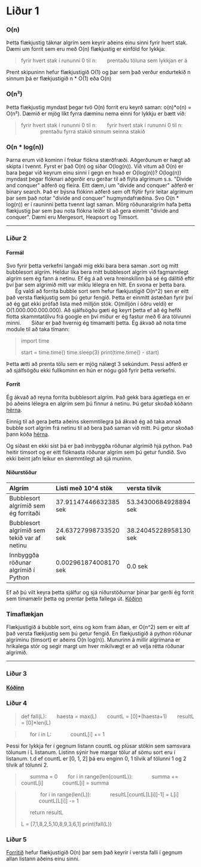 # Liður 1
### O(n)
Þetta flækjustig táknar algrím sem keyrir aðeins einu sinni fyrir hvert stak. Dæmi um forrit sem eru með O(n) flækjustig er einföld for lykkja:

> fyrir hvert stak í rununni 0 til n:
> &nbsp;&nbsp;&nbsp;&nbsp;&nbsp;&nbsp;prentaðu töluna sem lykkjan er á

Prent skipuninn hefur flækjustigið O(1) og þar sem það verður endurtekið n sinnum þá er flækjustigið n * O(1) eða O(n)

### O(n²)

Þetta flækjustig myndast þegar tvö O(n) forrit eru keyrð saman: o(n)*o(n) = O(n²). Dæmið er mjög líkt fyrra dæminu nema einni for lykkju er bætt við:

> fyrir hvert stak í rununni 0 til n:
> &nbsp;&nbsp;&nbsp;&nbsp;&nbsp;&nbsp;fyrir hvert stak í rununni 0 til n:
> &nbsp;&nbsp;&nbsp;&nbsp;&nbsp;&nbsp;&nbsp;&nbsp;&nbsp;&nbsp;&nbsp;&nbsp; prentaðu fyrra stakið sinnum seinna stakið

### O(n * log(n))
Þarna erum við kominn í frekar flókna stærðfræði. Aðgerðunum er hægt að skipta í tvennt. Fyrst er það O(n) og síðar O(log(n)). Við vitum að O(n) er bara þegar við keyrum einu sinni í gegn en hvað er O(log(n))? O(log(n)) myndast þegar flóknari aðgerðir eru gerðar til að flýta algrímum s.s. "Divide and conquer" aðferð og fleira. Eitt dæm,i um "divide and conquer" aðferð er binary search. Það er býsna flókinn aðferð sem oft flýtir fyrir leitar algrímum þar sem það notar "divide and conquer" hugmyndafræðina. Svo O(n * log(n)) er í rauninni þetta tvennt lagt saman. Mörg röðunaralgrím hafa þetta flækjustig þar sem þau nota flókna leiðir til að gera einmitt "divide and conquer". Dæmi eru Mergesort, Heapsort og Timsort.

----

### Liður 2

#### Formál
Svo fyrir þetta verkefni langaði mig ekki bara bera saman .sort og mitt bubblesort algrím. Heldur líka bera mitt bubblesort algrím við fagmannlegt algrím sem ég fann á netinu. Ef ég á að vera hreinskilinn þá sé ég dálítið eftir því þar sem algrímið mitt var miklu lélegra en hitt. En svona er þetta bara. 
&nbsp;&nbsp;&nbsp;&nbsp;&nbsp;&nbsp;Ég valdi að forrita bubble sort sem hefur flækjustigið O(n^2) sen er eitt það versta flækjustig sem þú getur fengið. Þetta er einmitt ástæðan fyrir því að ég gat ekki prófað lista með milljón stök. O(milljón í öðru veldi) er O(1.000.000.000.000). Að sjálfsögðu gæti ég keyrt þetta ef að ég hefði flotta skammtatölvu frá google en því miður er ég fastur með 6 ára tölvunni minni. 
&nbsp;&nbsp;&nbsp;&nbsp;&nbsp;&nbsp;Síðar er það hvernig ég tímamælti þetta. Ég ákvað að nota time module til að taka tímann:
> import time
>
> start = time.time()
> time.sleep(3)
> print(time.time() - start)

Þetta ætti að prenta tölu sem er mjög nálægt 3 sekúndum. Þessi aðferð er að sjálfsögðu ekki fullkominn en hún er nógu góð fyrir þetta verkefni.

#### Forrit 

Ég ákvað að reyna forrita bubblesort algrím. Það gekk bara ágætlega en er þó aðeins lélegra en algrím sem þú finnur á netinu. Þú getur skoðað kóðann [hérna](https://github.com/Gummy27/Forritun/blob/master/Onn-4/Reiknirrit/Skilaverkefni_3/myBubbleSort.py).

Einnig til að gera þetta aðeins skemmtilegra þá ákvað ég að taka annað bubble sort algrím frá netinu til að bera það saman við mitt. Þú getur skoðað þann kóða [hérna](https://github.com/Gummy27/Forritun/blob/master/Onn-4/Reiknirrit/Skilaverkefni_3/netBubbleSort.py).

Og síðast en ekki síst þá er það innbyggða röðunar algrímið hjá python. Það heitir timsort og er eitt flóknasta röðunar algrím sem þú getur fundið. Svo ekki beint jafn leikur en skemmtilegt að sjá muninn.

#### Niðurstöður

|           Algrím                            | Listi með 10^4 stök | versta tilvik | 
|:--------------------------------------------|:-----------------------------|:-------------|
| Bubblesort algrímið sem ég forritaði        | 37.91147446632385 sek   | 53.34300684928894 sek |   
| Bubblesort algrímið sem tekið var af netinu | 24.63727998733520 sek  | 38.24045228958130 sek |
| Innbyggða röðunar algrímið í Python         |  0.002961874008170 sek  | 0.0 sek|

Ef að þú vilt keyra þetta sjálfur og sjá niðurstöðurnar þínar þar gerði ég forrit sem tímamælir þetta og prentar þetta fallega út. [Kóðinn](https://github.com/Gummy27/Forritun/blob/master/Onn-4/Reiknirrit/Skilaverkefni_3/lidur_2.py)

### Tímaflækjan
Flækjustigið á bubble sort, eins og kom fram áðan, er O(n^2) sem er eitt af það versta flækjustig sem þú getur fengið. En flækjustigið á python röðunar algríminu (timsort) er aðeins O(n log(n)). Munurinn á millir algrímana er hrikalega stór og segir margt um hver mikilvægt er að velja rétta röðunar algrímið.

----

### Liður 3

#### [Kóðinn](https://github.com/Gummy27/Forritun/blob/master/Onn-4/Reiknirrit/Skilaverkefni_3/lidur_3.py)

### Liður 4

> def fall(L):
> &nbsp;&nbsp;&nbsp;&nbsp;&nbsp;&nbsp;haesta = max(L)
> &nbsp;&nbsp;&nbsp;&nbsp;&nbsp;&nbsp;countL = [0]*(haesta+1)
> &nbsp;&nbsp;&nbsp;&nbsp;&nbsp;&nbsp;resultL = [0]*len(L)
>  


> &nbsp;&nbsp;&nbsp;&nbsp;&nbsp;&nbsp;for i in L:
> &nbsp;&nbsp;&nbsp;&nbsp;&nbsp;&nbsp;&nbsp;&nbsp;&nbsp;&nbsp;&nbsp;&nbsp;countL[i] += 1
>  
Þessi for lykkja fer í gegnum listann countL og plúsar stökin sem samsvara tölunum í L listanum. Listinn sýnir hve margar tölur af sömu sort eru í listanum. t.d ef countL er [0, 1, 2] þá eru enginn 0, 1 tilvik af tölunni 1 og 2 tilvik af tölunni 2.

> &nbsp;&nbsp;&nbsp;&nbsp;&nbsp;&nbsp;summa = 0
> &nbsp;&nbsp;&nbsp;&nbsp;&nbsp;&nbsp;for i in range(len(countL)):
> &nbsp;&nbsp;&nbsp;&nbsp;&nbsp;&nbsp;&nbsp;&nbsp;&nbsp;&nbsp;&nbsp;&nbsp;summa += countL[i]
> &nbsp;&nbsp;&nbsp;&nbsp;&nbsp;&nbsp;&nbsp;&nbsp;&nbsp;&nbsp;&nbsp;&nbsp;countL[i] = summa

> &nbsp;&nbsp;&nbsp;&nbsp;&nbsp;&nbsp;
> &nbsp;&nbsp;&nbsp;&nbsp;&nbsp;&nbsp;for i in range(len(L)):
> &nbsp;&nbsp;&nbsp;&nbsp;&nbsp;&nbsp;&nbsp;&nbsp;&nbsp;&nbsp;&nbsp;&nbsp;resultL[countL[L[i]]-1] = L[i]
> &nbsp;&nbsp;&nbsp;&nbsp;&nbsp;&nbsp;&nbsp;&nbsp;&nbsp;&nbsp;&nbsp;&nbsp;countL[L[i]] -= 1
>  
> &nbsp;&nbsp;&nbsp;&nbsp;&nbsp;&nbsp;return resultL
>
> L = [7,1,8,2,5,10,8,9,3,6,1]
>print(fall(L))



### Liður 5
[Forritið](https://github.com/Gummy27/Forritun/blob/master/Onn-4/Reiknirrit/Skilaverkefni_3/lidur_5.py) hefur flækjustigið O(n) þar sem það keyrir í versta falli í gegnum allan listann aðeins einu sinni.
